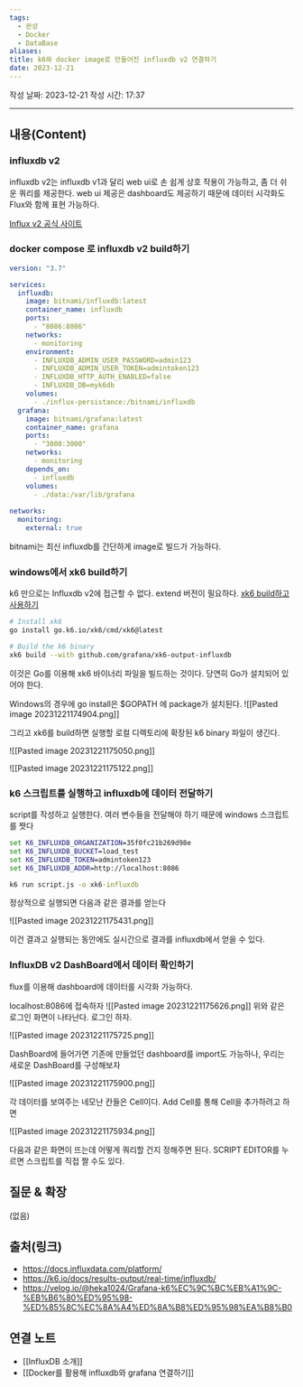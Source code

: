 ```yaml
---
tags:
  - 완성
  - Docker
  - DataBase
aliases: 
title: k6와 docker image로 만들어진 influxdb v2 연결하기
date: 2023-12-21
---
```

작성 날짜: 2023-12-21
작성 시간: 17:37


----
## 내용(Content)
### influxdb v2
influxdb v2는 influxdb v1과 달리 web ui로 손 쉽게 상호 작용이 가능하고,  좀 더 쉬운 쿼리를 제공한다.  web ui 제공은 dashboard도 제공하기 때문에 데이터 시각화도 Flux와 함께 표현 가능하다.

[Influx v2 공식 사이트](https://docs.influxdata.com/influxdb/v2/)

### docker compose 로 influxdb v2 build하기
```yml
version: "3.7"

services:
  influxdb:
    image: bitnami/influxdb:latest
    container_name: influxdb
    ports:
      - "8086:8086"
    networks:
      - monitoring
    environment:
      - INFLUXDB_ADMIN_USER_PASSWORD=admin123
      - INFLUXDB_ADMIN_USER_TOKEN=admintoken123
      - INFLUXDB_HTTP_AUTH_ENABLED=false
      - INFLUXDB_DB=myk6db
    volumes:
      - ./influx-persistance:/bitnami/influxdb
  grafana:
    image: bitnami/grafana:latest
    container_name: grafana
    ports:
      - "3000:3000"
    networks:
      - monitoring
    depends_on:
      - influxdb
    volumes:
      - ./data:/var/lib/grafana
  
networks:
  monitoring:
    external: true
```

bitnami는 최신 influxdb를 간단하게 image로 빌드가 가능하다. 

### windows에서 xk6 build하기

k6 만으로는 Influxdb v2에 접근할 수 없다. extend 버전이 필요하다.
[xk6 build하고 사용하기](https://k6.io/docs/results-output/real-time/influxdb/)

```bash
# Install xk6
go install go.k6.io/xk6/cmd/xk6@latest

# Build the k6 binary
xk6 build --with github.com/grafana/xk6-output-influxdb
```

이것은 Go를 이용해 xk6 바이너리 파일을 빌드하는 것이다. 당연히 Go가 설치되어 있어야 한다.

Windows의 경우에 go install은 $GOPATH 에 package가 설치된다.
![[Pasted image 20231221174904.png]]

그리고 xk6를 build하면 실행할 로컬 디렉토리에 확장된 k6 binary 파일이 생긴다.

![[Pasted image 20231221175050.png]]

![[Pasted image 20231221175122.png]]


### k6 스크립트를 실행하고 influxdb에 데이터 전달하기

script를 작성하고 실행한다. 여러 변수들을 전달해야 하기 때문에 windows 스크립트를 짯다

```bat
set K6_INFLUXDB_ORGANIZATION=35f0fc21b269d98e
set K6_INFLUXDB_BUCKET=load_test
set K6_INFLUXDB_TOKEN=admintoken123
set K6_INFLUXDB_ADDR=http://localhost:8086

k6 run script.js -o xk6-influxdb
```

정상적으로 실행되면 다음과 같은 결과를 얻는다

![[Pasted image 20231221175431.png]]

이건 결과고 실행되는 동안에도 실시간으로 결과를 influxdb에서 얻을 수 있다.

### InfluxDB v2 DashBoard에서 데이터 확인하기

flux를 이용해 dashboard에 데이터를 시각화 가능하다.

localhost:8086에 접속하자
![[Pasted image 20231221175626.png]]
위와 같은 로그인 화면이 나타난다.  로그인 하자.

![[Pasted image 20231221175725.png]]

DashBoard에 들어가면 기존에 만들었던 dashboard를 import도 가능하나, 우리는 새로운 DashBoard를 구성해보자

![[Pasted image 20231221175900.png]]

각 데이터를 보여주는 네모난 칸들은 Cell이다. Add Cell를 통해 Cell을 추가하려고 하면

![[Pasted image 20231221175934.png]]

다음과 같은 화면이 뜨는데 어떻게 쿼리할 건지 정해주면 된다. SCRIPT EDITOR를 누르면 스크립트를 직접 짤 수도 있다.
## 질문 & 확장


(없음)

## 출처(링크)
- https://docs.influxdata.com/platform/
- https://k6.io/docs/results-output/real-time/influxdb/
- https://velog.io/@heka1024/Grafana-k6%EC%9C%BC%EB%A1%9C-%EB%B6%80%ED%95%98-%ED%85%8C%EC%8A%A4%ED%8A%B8%ED%95%98%EA%B8%B0

## 연결 노트

- [[InfluxDB 소개]]
- [[Docker를 활용해 influxdb와 grafana 연결하기]]









